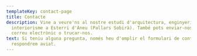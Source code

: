 ```yaml
---
templateKey: contact-page
title: Contacte
description: Vine a veure'ns al nostre estudi d'arquitectura, enginyeria i
  interiorisme a Esterri d'Àneu (Pallars Sobirà). També pots enviar-nos un
  correu electrònic o trucar-nos.
text: Si teniu alguna pregunta, només heu d'omplir el formulari de contacte i us
  respondrem aviat.
---
```

